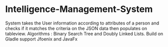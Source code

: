 # Intelligence-Management-System
System takes the User information according to attributes of a person and checks if it matches the criteria on the JSON data then populates on tableview. Algorithms : Binary Search Tree and Doubly Linked Lists. Build on Gladle support Jfoenix and JavaFx 
